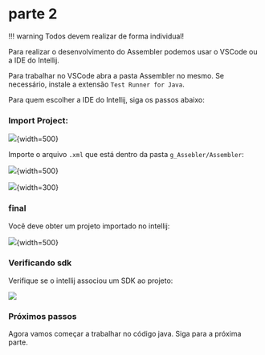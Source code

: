 # parte 2

!!! warning
    Todos devem realizar de forma individual!

Para realizar o desenvolvimento do Assembler podemos usar o VSCode ou a IDE do Intellij.

Para trabalhar no VSCode abra a pasta Assembler no mesmo. Se necessário, instale a extensão `Test Runner for Java`.

Para quem escolher a IDE do Intellij, siga os passos abaixo:

### Import Project:

![](../figs/H-Assembler/intellij/1.png){width=500}

Importe o arquivo `.xml` que está dentro da pasta `g_Assebler/Assembler`:

![](../figs/H-Assembler/intellij/2.png){width=500}

![](../figs/H-Assembler/intellij/3.png){width=300}

### final

Você deve obter um projeto importado no intellij:

![](../figs/H-Assembler/intellij/4.png){width=500}

### Verificando sdk

Verifique se o intellij associou um SDK ao projeto:

![](../figs/H-Assembler/intellij/5.gif)

### Próximos passos

Agora vamos começar a trabalhar no código java. Siga para a próxima parte.
